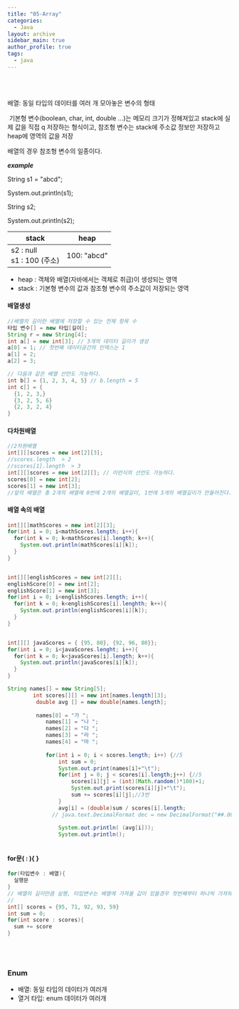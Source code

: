 ```yaml
---
title: "05-Array"
categories:
  - Java
layout: archive
sidebar_main: true
author_profile: true
tags:
  - java
---
```


<br><br>

배열: 동일 타입의 데이터를 여러 개 모아놓은 변수의 형태

​	기본형 변수(boolean, char, int, double ...)는 메모리 크기가 정해져있고 stack에 실제 값을 직접 q	저장하는 형식이고, 	참조형 변수는 stack에 주소값 정보만 저장하고 heap에 영역의 값을 저장

배열의 경우 참조형 변수의 일종이다. 

***example***

String s1 = "abcd";

System.out.println(s1); 

String s2;

System.out.println(s2); 

| stack                          | heap        |
| ------------------------------ | ----------- |
| s2 : null<br />s1 : 100 (주소) | 100: "abcd" |

* heap : 객체와 배열(자바에서는 객체로 취급)이 생성되는 영역 
* stack : 기본형 변수의 값과 참조형 변수의 주소값이 저장되는 영역

####  배열생성

````java
//배열의 길이란 배열에 저장할 수 있는 전체 항목 수 
타입 변수[] = new 타입[길이];
String r = new String[4];
int a[] = new int[3]; // 3개의 데이터 길이가 생성
a[0] = 1; // 첫번째 데이터공간의 인덱스는 1
a[1] = 2;
a[2] = 3;

// 다음과 같은 배열 선언도 가능하다. 
int b[] = {1, 2, 3, 4, 5} // b.length = 5
int c[] = {
  {1, 2, 3,}
  {3, 2, 5, 6}
  {2, 3, 2, 4}
}


````



#### 다차원배열

````java
//2차원배열
int[][]scores = new int[2][3];
//scores.length  > 2 
//scores[1].length  > 3
int[][]scores = new int[2][]; // 이런식의 선언도 가능하다. 
scores[0] = new int[2];
scores[1] = new int[3];
//앞의 배열은 총 2개의 배열에 0번에 2개의 배열길이, 1번에 3개의 배열길이가 만들어진다. 
````



#### 배열 속의 배열

````java
int[][]mathScores = new int[2][3];
for(int i = 0; i<mathScores.length; i++){
  for(int k = 0; k<mathScores[i].length; k++){
    System.out.println(mathScores[i][k]);
  }
}


int[][]englishScores = new int[2][];
englishScore[0] = new int[2];
englishScore[1] = new int[3];
for(int i = 0; i<englishScores.length; i++){
  for(int k = 0; k<englishScores[i].lenghth; k++){
    System.out.println(englishScores[i][k]);
  }
}


int[][] javaScores = { {95, 80}, {92, 96, 80}};
for(int i = 0; i<javaScores.lenght; i++){
  for(int k = 0; k<javaScores[i].length; k++){
    System.out.println(javaScores[i][k]);
  }
}

````

````java
String names[] = new String[5];
		int scores[][] = new int[names.length][3];
		 double avg [] = new double[names.length];
		 
		 names[0] = "가 ";
			names[1] = "나 ";
			names[2] = "다 ";
			names[3] = "라 ";
			names[4] = "마 ";
			
			for(int i = 0; i < scores.length; i++) {//5
				int sum = 0;
				System.out.print(names[i]+"\t");
			    for(int j = 0; j < scores[i].length;j++) {//5
			    	scores[i][j] = (int)(Math.random()*100)+1;
			    	System.out.print(scores[i][j]+"\t");
			    	sum += scores[i][j];//3번 
			    }
			    avg[i] = (double)sum / scores[i].length;
			  // java.text.DecimalFormat dec = new DecimalFormat("##.00");
			    
			    System.out.println( (avg[i]));
			    System.out.println();
        
````



#### for문( : ){ }

````java
for(타입변수 : 배열){ 
  실행문
}
// 배열의 길이만큼 실행, 타입변수는 배열에 가져올 값이 있을경우 첫번째부터 하나씩 가져와서 실행함
//
int[] scores = {95, 71, 92, 93, 59}
int sum = 0;
for(int score : scores){
  sum += score
}

````



<br><br>

### Enum

* 배열: 동일 타입의 데이터가 여러개
* 열거 타입: enum 데이터가 여러개



